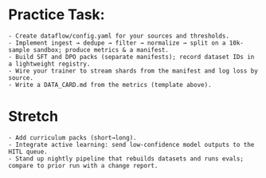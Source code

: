 # Practice Task:
    - Create dataflow/config.yaml for your sources and thresholds.
    - Implement ingest → dedupe → filter → normalize → split on a 10k-sample sandbox; produce metrics & a manifest.
    - Build SFT and DPO packs (separate manifests); record dataset IDs in a lightweight registry.
    - Wire your trainer to stream shards from the manifest and log loss by source.
    - Write a DATA_CARD.md from the metrics (template above).

# Stretch
    - Add curriculum packs (short→long).
    - Integrate active learning: send low-confidence model outputs to the HITL queue.
    - Stand up nightly pipeline that rebuilds datasets and runs evals; compare to prior run with a change report.